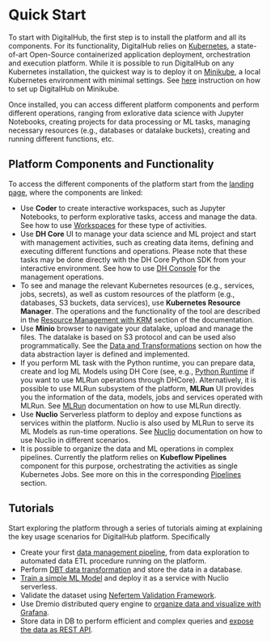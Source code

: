 # Quick Start

To start with DigitalHub, the first step is to install the platform and all its components. For its functionality, DigitalHub relies on [Kubernetes](https://kubernetes.io/), a state-of-art Open-Source containerized application deployment, orchestration and execution platform. While it is possible to run DigitalHub on any Kubernetes installation, the quickest way is to deploy it on [Minikube](https://minikube.sigs.k8s.io/docs/start), a local Kubernetes environment with minimal settings. See [here](installation.md) instruction on how to set up DigitalHub on Minikube.

Once installed, you can access different platform components and perform different operations, ranging from exlorative data science with Jupyter Notebooks, creating projects for data processing or ML tasks, managing necessary resources (e.g., databases or datalake buckets), creating and running different functions, etc.

## Platform Components and Functionality

To access the different components of the platform start from the [landing page](./components/dashboard.md), where the components are linked:

- Use **Coder** to create interactive workspaces, such as Jupyter Notebooks, to perform explorative tasks, access and manage the data. See how to use [Workspaces](./tasks/workspaces.md) for these type of activities.
- Use **DH Core** UI to manage your data science and ML project and start with management activities, such as creating data items, defining and executing different functions and operations. Please note that these tasks may be done directly with the DH Core Python SDK from your interactive environment. See how to use [DH Console](./components/dh_console.md) for the management operations.
- To see and manage the relevant Kubernetes resources (e.g., services, jobs, secrets), as well as custom resources of the platform (e.g., databases, S3 buckets, data services), use **Kubernetes Resource Manager**. The operations and the functionality of the tool are described in the [Resource Management with KRM](./tasks/resources.md) section of the documentation.
- Use **Minio** browser to navigate your datalake, upload and manage the files. The datalake is based on S3 protocol and can be used also programmatically. See the [Data and Transformations](./tasks/data.md) section on how the data abstraction layer is defined and implemented.
- If you perform ML task with the Python runtime, you can prepare data, create and log ML Models using DH Core (see, e.g., [Python Runtime](./runtimes/python.md) if you want to use MLRun operations through DHCore).  Alternatively, it is possible to use MLRun subsystem of the platform, **MLRun** UI provides you the information of the data, models, jobs and services operated with MLRun. See [MLRun](./components/mlrun.md) documentation on how to use MLRun directly.
- Use **Nuclio** Serverless platform to deploy and expose functions as services within the platform. Nuclio is also used by MLRun to serve its ML Models as run-time operations. See [Nuclio](./components/nuclio.md) documentation on how to use Nuclio in different scenarios.
- It is possible to organize the data and ML operations in complex pipelines. Currently the platform relies on **Kubeflow Pipelines** component for this purpose, orchestrating the activities as single Kubernetes Jobs. See more on this in the corresponding [Pipelines](./tasks/workflows.md) section.

## Tutorials

Start exploring the platform through a series of tutorials aiming at explaining the key usage scenarios for DigitalHub platform. Specifically

- Create your first [data management pipeline](./scenarios/etl/intro.md), from data exploration to automated data ETL procedure running on the platform.
- Perform [DBT data transformation](./scenarios//etl-core/scenario.md) and store the data in a database.
- [Train a simple ML Model](./scenarios/ml/intro.md) and deploy it as a service with Nuclio serverless.
- Validate the dataset using [Nefertem Validation Framework](./scenarios/validation/scenario.md).
- Use Dremio distributed query engine to [organize data and visualize with Grafana](./scenarios/dremio_grafana/scenario.md).
- Store data in DB to perform efficient and complex queries and [expose the data as REST API](./scenarios/postgrest/intro.md).

